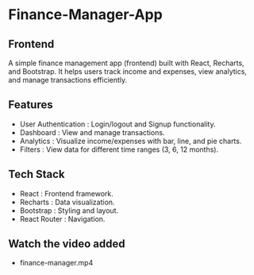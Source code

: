 # Finance-Manager-App

## Frontend
A simple finance management app (frontend) built with React, Recharts, and Bootstrap. It helps users track income and expenses, view analytics, and manage transactions efficiently.

## Features
- User Authentication : Login/logout and Signup functionality.
- Dashboard : View and manage transactions.
- Analytics : Visualize income/expenses with bar, line, and pie charts.
- Filters : View data for different time ranges (3, 6, 12 months).

## Tech Stack
- React : Frontend framework.
- Recharts : Data visualization.
- Bootstrap : Styling and layout.
- React Router : Navigation.
  
## Watch the video added 
- finance-manager.mp4

